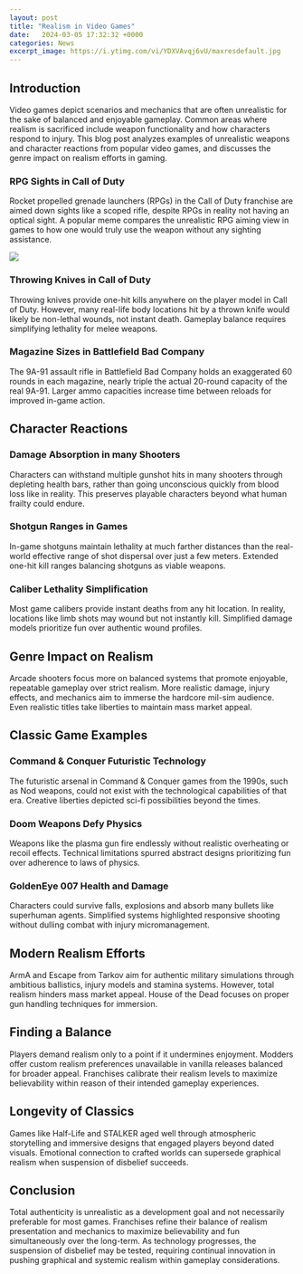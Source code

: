 ```yaml
---
layout: post
title: "Realism in Video Games"
date:   2024-03-05 17:32:32 +0000
categories: News
excerpt_image: https://i.ytimg.com/vi/YDXVAvqj6vU/maxresdefault.jpg
---
```

## Introduction
Video games depict scenarios and mechanics that are often unrealistic for the sake of balanced and enjoyable gameplay. Common areas where realism is sacrificed include weapon functionality and how characters respond to injury. This blog post analyzes examples of unrealistic weapons and character reactions from popular video games, and discusses the genre impact on realism efforts in gaming. 

### RPG Sights in Call of Duty
Rocket propelled grenade launchers (RPGs) in the Call of Duty franchise are aimed down sights like a scoped rifle, despite RPGs in reality not having an optical sight. A popular meme compares the unrealistic RPG aiming view in games to how one would truly use the weapon without any sighting assistance. 


![](https://i.ytimg.com/vi/YDXVAvqj6vU/maxresdefault.jpg)
### Throwing Knives in Call of Duty  
Throwing knives provide one-hit kills anywhere on the player model in Call of Duty. However, many real-life body locations hit by a thrown knife would likely be non-lethal wounds, not instant death. Gameplay balance requires simplifying lethality for melee weapons.

### Magazine Sizes in Battlefield Bad Company
The 9A-91 assault rifle in Battlefield Bad Company holds an exaggerated 60 rounds in each magazine, nearly triple the actual 20-round capacity of the real 9A-91. Larger ammo capacities increase time between reloads for improved in-game action.

## Character Reactions

### Damage Absorption in many Shooters
Characters can withstand multiple gunshot hits in many shooters through depleting health bars, rather than going unconscious quickly from blood loss like in reality. This preserves playable characters beyond what human frailty could endure. 

### Shotgun Ranges in Games  
In-game shotguns maintain lethality at much farther distances than the real-world effective range of shot dispersal over just a few meters. Extended one-hit kill ranges balancing shotguns as viable weapons.

### Caliber Lethality Simplification
Most game calibers provide instant deaths from any hit location. In reality, locations like limb shots may wound but not instantly kill. Simplified damage models prioritize fun over authentic wound profiles.  

## Genre Impact on Realism

Arcade shooters focus more on balanced systems that promote enjoyable, repeatable gameplay over strict realism. More realistic damage, injury effects, and mechanics aim to immerse the hardcore mil-sim audience. Even realistic titles take liberties to maintain mass market appeal. 

## Classic Game Examples

### Command & Conquer Futuristic Technology  
The futuristic arsenal in Command & Conquer games from the 1990s, such as Nod weapons, could not exist with the technological capabilities of that era. Creative liberties depicted sci-fi possibilities beyond the times.

### Doom Weapons Defy Physics
Weapons like the plasma gun fire endlessly without realistic overheating or recoil effects. Technical limitations spurred abstract designs prioritizing fun over adherence to laws of physics.

### GoldenEye 007 Health and Damage  
Characters could survive falls, explosions and absorb many bullets like superhuman agents. Simplified systems highlighted responsive shooting without dulling combat with injury micromanagement. 

## Modern Realism Efforts

ArmA and Escape from Tarkov aim for authentic military simulations through ambitious ballistics, injury models and stamina systems. However, total realism hinders mass market appeal. House of the Dead focuses on proper gun handling techniques for immersion. 

## Finding a Balance

Players demand realism only to a point if it undermines enjoyment. Modders offer custom realism preferences unavailable in vanilla releases balanced for broader appeal. Franchises calibrate their realism levels to maximize believability within reason of their intended gameplay experiences. 

## Longevity of Classics

Games like Half-Life and STALKER aged well through atmospheric storytelling and immersive designs that engaged players beyond dated visuals. Emotional connection to crafted worlds can supersede graphical realism when suspension of disbelief succeeds. 

## Conclusion

Total authenticity is unrealistic as a development goal and not necessarily preferable for most games. Franchises refine their balance of realism presentation and mechanics to maximize believability and fun simultaneously over the long-term. As technology progresses, the suspension of disbelief may be tested, requiring continual innovation in pushing graphical and systemic realism within gameplay considerations.